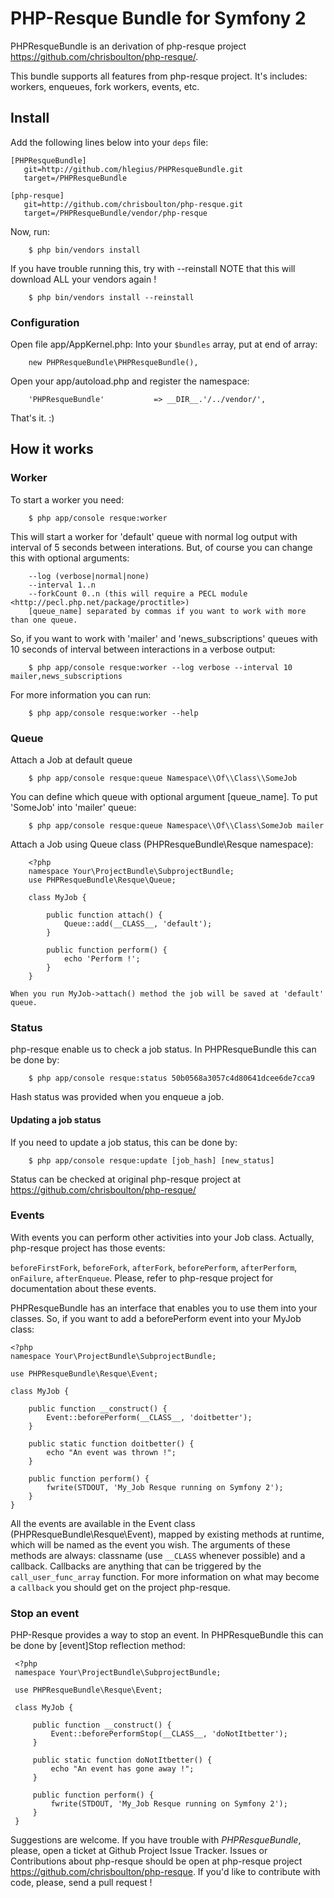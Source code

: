 PHP-Resque Bundle for Symfony 2
===========================================
PHPResqueBundle is an derivation of php-resque project <https://github.com/chrisboulton/php-resque/>.

This bundle supports all features from php-resque project. It's includes: workers, enqueues, fork workers, events, etc.

## Install ##
  Add the following lines below into your `deps` file:

    [PHPResqueBundle]
       git=http://github.com/hlegius/PHPResqueBundle.git
       target=/PHPResqueBundle
            
    [php-resque]
       git=http://github.com/chrisboulton/php-resque.git
       target=/PHPResqueBundle/vendor/php-resque

  Now, run:

        $ php bin/vendors install
    
  If you have trouble running this, try with --reinstall
  NOTE that this will download ALL your vendors again !
        
        $ php bin/vendors install --reinstall


### Configuration ###
    
  Open file app/AppKernel.php:
  Into your `$bundles` array, put at end of array:
    
        new PHPResqueBundle\PHPResqueBundle(),
        
  Open your app/autoload.php and register the namespace:
    
        'PHPResqueBundle'           => __DIR__.'/../vendor/',
    
  That's it. :)
    
## How it works ##
### Worker ###
   
  To start a worker you need:
        
        $ php app/console resque:worker
   
  This will start a worker for 'default' queue with normal log output with interval of 5 seconds between interations.
  But, of course you can change this with optional arguments:
   
        --log (verbose|normal|none)
        --interval 1..n
        --forkCount 0..n (this will require a PECL module <http://pecl.php.net/package/proctitle>)
        [queue_name] separated by commas if you want to work with more than one queue.
        
  So, if you want to work with 'mailer' and 'news_subscriptions' queues with 10 seconds of interval between interactions in a verbose output:

        $ php app/console resque:worker --log verbose --interval 10 mailer,news_subscriptions 

  For more information you can run:

        $ php app/console resque:worker --help

### Queue ###
   
  Attach a Job at default queue

        $ php app/console resque:queue Namespace\\Of\\Class\\SomeJob
        
  You can define which queue with optional argument [queue_name]. To put 'SomeJob' into 'mailer' queue:

        $ php app/console resque:queue Namespace\\Of\\Class\SomeJob mailer
        
        
  Attach a Job using Queue class (PHPResqueBundle\Resque namespace):
  
        <?php
        namespace Your\ProjectBundle\SubprojectBundle;
        use PHPResqueBundle\Resque\Queue;
        
        class MyJob {
        
            public function attach() {
                Queue::add(__CLASS__, 'default');
            }
            
            public function perform() {
                echo 'Perform !';
            }
        }

    When you run MyJob->attach() method the job will be saved at 'default' queue.        

### Status ###
    
  php-resque enable us to check a job status. In PHPResqueBundle this can be done by:

        $ php app/console resque:status 50b0568a3057c4d80641dcee6de7cca9
        
  Hash status was provided when you enqueue a job.
    
    
#### Updating a job status ####
    
  If you need to update a job status, this can be done by:

        $ php app/console resque:update [job_hash] [new_status]
        
  Status can be checked at original php-resque project at <https://github.com/chrisboulton/php-resque/>
    
    
### Events ###
   
  With events you can perform other activities into your Job class.
  Actually, php-resque project has those events:
   
  `beforeFirstFork`, `beforeFork`, `afterFork`, `beforePerform`, `afterPerform`, `onFailure`, `afterEnqueue`. Please, refer to php-resque project for documentation about these events.
   
  PHPResqueBundle has an interface that enables you to use them into your classes. So, if you want to add a beforePerform event into your MyJob class:
   
    <?php
    namespace Your\ProjectBundle\SubprojectBundle;
    
    use PHPResqueBundle\Resque\Event;
    
    class MyJob {
    
        public function __construct() {
            Event::beforePerform(__CLASS__, 'doitbetter');
        }
    
        public static function doitbetter() {
            echo "An event was thrown !";
        }
    
        public function perform() {
            fwrite(STDOUT, 'My_Job Resque running on Symfony 2');
        }        
    }
        

  All the events are available in the Event class (PHPResqueBundle\Resque\Event), mapped by existing methods at runtime, which will be named as the event you wish. The arguments of these methods are always: classname (use `__CLASS` whenever possible) and a callback. Callbacks are anything that can be triggered by the `call_user_func_array` function. For more information on what may become a `callback` you should get on the project php-resque.
   
### Stop an event ###
    
  PHP-Resque provides a way to stop an event. In PHPResqueBundle this can be done by [event]Stop reflection method:
    
     <?php
     namespace Your\ProjectBundle\SubprojectBundle;
    
     use PHPResqueBundle\Resque\Event;
    
     class MyJob {
    
         public function __construct() {
             Event::beforePerformStop(__CLASS__, 'doNotItbetter');
         }
    
         public static function doNotItbetter() {
             echo "An event has gone away !";
         }
    
         public function perform() {
             fwrite(STDOUT, 'My_Job Resque running on Symfony 2');
         }        
     }

  Suggestions are welcome. If you have trouble with *PHPResqueBundle*, please, open a ticket at Github Project Issue Tracker.
  Issues or Contributions about php-resque should be open at php-resque project <https://github.com/chrisboulton/php-resque>.
  If you'd like to contribute with code, please, send a pull request !
